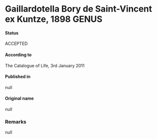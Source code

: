 # Gaillardotella Bory de Saint-Vincent ex Kuntze, 1898 GENUS

#### Status
ACCEPTED

#### According to
The Catalogue of Life, 3rd January 2011

#### Published in
null

#### Original name
null

### Remarks
null